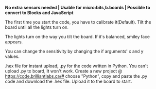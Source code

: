 **No extra sensors needed | Usable for micro:bits,b.boards | Possible to convert to Blocks and JavaScript**

The first time you start the code, you have to calibrate it(Default). Tilt the board until all the lights turn on.

The lights turn on the way you tilt the board. If it's balanced, smiley face appears.

You can change the sensitivity by changing the if arguments' x and y values.

.hex file for instant upload, .py for the code written in Python. You can't upload .py to board, It won't work.
Create a new project @ https://code.brilliantlabs.ca/# choose "Python", copy and paste the .py code and download the .hex file. 
Upload it to the board to start.
